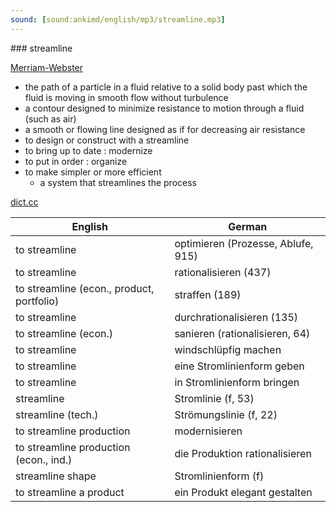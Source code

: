```yaml
---
sound: [sound:ankimd/english/mp3/streamline.mp3]
---
```


\### streamline

[Merriam-Webster](https://www.merriam-webster.com/dictionary/streamline)

- the path of a particle in a fluid relative to a solid body past which the fluid is moving in smooth flow without turbulence
- a contour designed to minimize resistance to motion through a fluid (such as air)
- a smooth or flowing line designed as if for decreasing air resistance
- to design or construct with a streamline
- to bring up to date : modernize
- to put in order : organize
- to make simpler or more efficient
    - a system that streamlines the process

[dict.cc](https://www.dict.cc/streamline)

| English        | German       |
| -------------- | ------------ |
| to streamline | optimieren (Prozesse, Ablufe, 915) |
| to streamline | rationalisieren (437) |
| to streamline (econ., product, portfolio) | straffen (189) |
| to streamline | durchrationalisieren (135) |
| to streamline (econ.) | sanieren (rationalisieren, 64) |
| to streamline | windschlüpfig machen |
| to streamline | eine Stromlinienform geben |
| to streamline | in Stromlinienform bringen |
| streamline | Stromlinie (f, 53) |
| streamline (tech.) | Strömungslinie (f, 22) |
| to streamline production | modernisieren |
| to streamline production (econ., ind.) | die Produktion rationalisieren |
| streamline shape | Stromlinienform (f) |
| to streamline a product | ein Produkt elegant gestalten |
